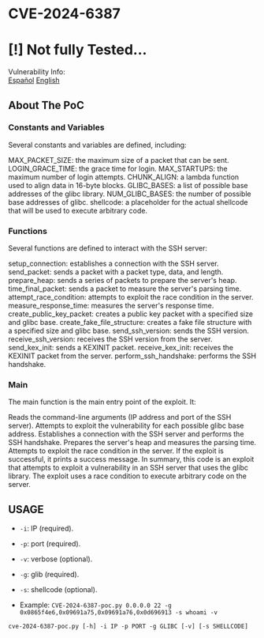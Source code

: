 # CVE-2024-6387

# [!] Not fully Tested...

Vulnerability Info:  
[Español](https://www.incibe.es/incibe-cert/alerta-temprana/avisos/regresshion-vulnerabilidad-rce-en-servidor-openssh)
[English](https://blog.qualys.com/vulnerabilities-threat-research/2024/07/01/regresshion-remote-unauthenticated-code-execution-vulnerability-in-openssh-server)

## About The PoC

### Constants and Variables

Several constants and variables are defined, including:

MAX_PACKET_SIZE: the maximum size of a packet that can be sent.
LOGIN_GRACE_TIME: the grace time for login.
MAX_STARTUPS: the maximum number of login attempts.
CHUNK_ALIGN: a lambda function used to align data in 16-byte blocks.
GLIBC_BASES: a list of possible base addresses of the glibc library.
NUM_GLIBC_BASES: the number of possible base addresses of glibc.
shellcode: a placeholder for the actual shellcode that will be used to execute arbitrary code.

### Functions

Several functions are defined to interact with the SSH server:

setup_connection: establishes a connection with the SSH server.
send_packet: sends a packet with a packet type, data, and length.
prepare_heap: sends a series of packets to prepare the server's heap.
time_final_packet: sends a packet to measure the server's parsing time.
attempt_race_condition: attempts to exploit the race condition in the server.
measure_response_time: measures the server's response time.
create_public_key_packet: creates a public key packet with a specified size and glibc base.
create_fake_file_structure: creates a fake file structure with a specified size and glibc base.
send_ssh_version: sends the SSH version.
receive_ssh_version: receives the SSH version from the server.
send_kex_init: sends a KEXINIT packet.
receive_kex_init: receives the KEXINIT packet from the server.
perform_ssh_handshake: performs the SSH handshake.

### Main

The main function is the main entry point of the exploit. It:

Reads the command-line arguments (IP address and port of the SSH server).
Attempts to exploit the vulnerability for each possible glibc base address.
Establishes a connection with the SSH server and performs the SSH handshake.
Prepares the server's heap and measures the parsing time.
Attempts to exploit the race condition in the server.
If the exploit is successful, it prints a success message.
In summary, this code is an exploit that attempts to exploit a vulnerability in an SSH server that uses the glibc library. The exploit uses a race condition to execute arbitrary code on the server.


## USAGE

- `-i`: IP (required).
- `-p`: port (required).
- `-v`: verbose (optional).
- `-g`: glib (required).
- `-s`: shellcode (optional).

- Example: `CVE-2024-6387-poc.py 0.0.0.0 22 -g 0x0865f4e6,0x09691a75,0x09691a76,0x0d696913 -s whoami -v`

```
cve-2024-6387-poc.py [-h] -i IP -p PORT -g GLIBC [-v] [-s SHELLCODE]
```
